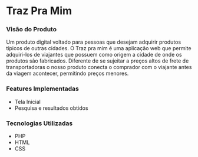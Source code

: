 # Traz Pra Mim
### Visão do Produto
Um produto digital voltado para pessoas que desejam adquirir produtos típicos de 
outras cidades. 
O Traz pra mim é uma aplicação web que permite adquiri-los de viajantes que 
possuem como origem a cidade de onde os produtos são fabricados. 
Diferente de se sujeitar a preços altos de frete de transportadoras o nosso produto 
conecta o comprador com o viajante antes da viagem acontecer, permitindo 
preços menores.

### Features Implementadas
<ul> 
<li> Tela Inicial </li>
<li> Pesquisa e resultados obtidos </li> 
</ul>

### Tecnologias Utilizadas
<ul> 
<li> PHP </li>
<li> HTML </li>
<li> CSS </li> 
</ul>
